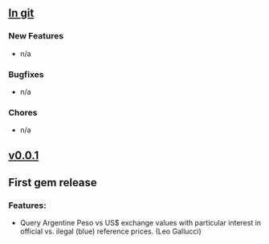 ## [In git](https://github.com/elgalu/dolarblue/compare/v0.0.1...HEAD)

### New Features
* n/a

### Bugfixes
* n/a

### Chores
* n/a

## [v0.0.1](https://github.com/elgalu/dolarblue/tree/v0.0.1)

## First gem release

### Features:
* Query Argentine Peso vs US$ exchange values with particular interest in official vs. ilegal (blue) reference prices. (Leo Gallucci)
